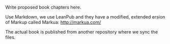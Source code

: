 Write proposed book chapters here.

Use Markdown, we use LeanPub and they have a modified, extended 
ersion of Markup called Markua: http://markua.com/

The actual book is published from another repository where we sync the files.